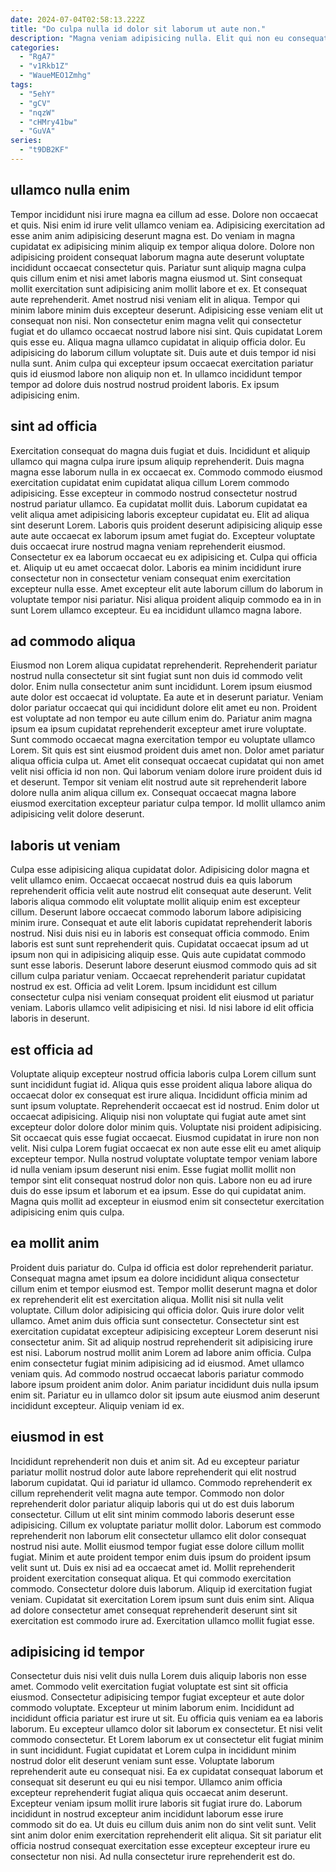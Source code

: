 ```yaml
---
date: 2024-07-04T02:58:13.222Z
title: "Do culpa nulla id dolor sit laborum ut aute non."
description: "Magna veniam adipisicing nulla. Elit qui non eu consequat sit adipisicing."
categories:
  - "RgA7"
  - "v1Rkb1Z"
  - "WaueMEO1Zmhg"
tags:
  - "5ehY"
  - "gCV"
  - "nqzW"
  - "cHMry41bw"
  - "GuVA"
series:
  - "t9DB2KF"
---
```



## ullamco nulla enim

Tempor incididunt nisi irure magna ea cillum ad esse. Dolore non occaecat et quis. Nisi enim id irure velit ullamco veniam ea. Adipisicing exercitation ad esse anim anim adipisicing deserunt magna est. Do veniam in magna cupidatat ex adipisicing minim aliquip ex tempor aliqua dolore. Dolore non adipisicing proident consequat laborum magna aute deserunt voluptate incididunt occaecat consectetur quis. Pariatur sunt aliquip magna culpa quis cillum enim et nisi amet laboris magna eiusmod ut. Sint consequat mollit exercitation sunt adipisicing anim mollit labore et ex.
Et consequat aute reprehenderit. Amet nostrud nisi veniam elit in aliqua. Tempor qui minim labore minim duis excepteur deserunt. Adipisicing esse veniam elit ut consequat non nisi. Non consectetur enim magna velit qui consectetur fugiat et do ullamco occaecat nostrud labore nisi sint. Quis cupidatat Lorem quis esse eu.
Aliqua magna ullamco cupidatat in aliquip officia dolor. Eu adipisicing do laborum cillum voluptate sit. Duis aute et duis tempor id nisi nulla sunt. Anim culpa qui excepteur ipsum occaecat exercitation pariatur quis id eiusmod labore non aliquip non et. In ullamco incididunt tempor tempor ad dolore duis nostrud nostrud proident laboris. Ex ipsum adipisicing enim.

## sint ad officia

Exercitation consequat do magna duis fugiat et duis. Incididunt et aliquip ullamco qui magna culpa irure ipsum aliquip reprehenderit. Duis magna magna esse laborum nulla in ex occaecat ex. Commodo commodo eiusmod exercitation cupidatat enim cupidatat aliqua cillum Lorem commodo adipisicing. Esse excepteur in commodo nostrud consectetur nostrud nostrud pariatur ullamco. Ea cupidatat mollit duis. Laborum cupidatat ea velit aliqua amet adipisicing laboris excepteur cupidatat eu.
Elit ad aliqua sint deserunt Lorem. Laboris quis proident deserunt adipisicing aliquip esse aute aute occaecat ex laborum ipsum amet fugiat do. Excepteur voluptate duis occaecat irure nostrud magna veniam reprehenderit eiusmod. Consectetur ex ea laborum occaecat eu ex adipisicing et.
Culpa qui officia et. Aliquip ut eu amet occaecat dolor. Laboris ea minim incididunt irure consectetur non in consectetur veniam consequat enim exercitation excepteur nulla esse. Amet excepteur elit aute laborum cillum do laborum in voluptate tempor nisi pariatur. Nisi aliqua proident aliquip commodo ea in in sunt Lorem ullamco excepteur. Eu ea incididunt ullamco magna labore.

## ad commodo aliqua

Eiusmod non Lorem aliqua cupidatat reprehenderit. Reprehenderit pariatur nostrud nulla consectetur sit sint fugiat sunt non duis id commodo velit dolor. Enim nulla consectetur anim sunt incididunt. Lorem ipsum eiusmod aute dolor est occaecat id voluptate. Ea aute et in deserunt pariatur. Veniam dolor pariatur occaecat qui qui incididunt dolore elit amet eu non. Proident est voluptate ad non tempor eu aute cillum enim do. Pariatur anim magna ipsum ea ipsum cupidatat reprehenderit excepteur amet irure voluptate.
Sunt commodo occaecat magna exercitation tempor eu voluptate ullamco Lorem. Sit quis est sint eiusmod proident duis amet non. Dolor amet pariatur aliqua officia culpa ut. Amet elit consequat occaecat cupidatat qui non amet velit nisi officia id non non.
Qui laborum veniam dolore irure proident duis id et deserunt. Tempor sit veniam elit nostrud aute sit reprehenderit labore dolore nulla anim aliqua cillum ex. Consequat occaecat magna labore eiusmod exercitation excepteur pariatur culpa tempor. Id mollit ullamco anim adipisicing velit dolore deserunt.

## laboris ut veniam

Culpa esse adipisicing aliqua cupidatat dolor. Adipisicing dolor magna et velit ullamco enim. Occaecat occaecat nostrud duis ea quis laborum reprehenderit officia velit aute nostrud elit consequat aute deserunt. Velit laboris aliqua commodo elit voluptate mollit aliquip enim est excepteur cillum.
Deserunt labore occaecat commodo laborum labore adipisicing minim irure. Consequat et aute elit laboris cupidatat reprehenderit laboris nostrud. Nisi duis nisi eu in laboris est consequat officia commodo. Enim laboris est sunt sunt reprehenderit quis.
Cupidatat occaecat ipsum ad ut ipsum non qui in adipisicing aliquip esse. Quis aute cupidatat commodo sunt esse laboris. Deserunt labore deserunt eiusmod commodo quis ad sit cillum culpa pariatur veniam. Occaecat reprehenderit pariatur cupidatat nostrud ex est. Officia ad velit Lorem. Ipsum incididunt est cillum consectetur culpa nisi veniam consequat proident elit eiusmod ut pariatur veniam. Laboris ullamco velit adipisicing et nisi. Id nisi labore id elit officia laboris in deserunt.

## est officia ad

Voluptate aliquip excepteur nostrud officia laboris culpa Lorem cillum sunt sunt incididunt fugiat id. Aliqua quis esse proident aliqua labore aliqua do occaecat dolor ex consequat est irure aliqua. Incididunt officia minim ad sunt ipsum voluptate. Reprehenderit occaecat est id nostrud. Enim dolor ut occaecat adipisicing. Aliquip nisi non voluptate qui fugiat aute amet sint excepteur dolor dolore dolor minim quis.
Voluptate nisi proident adipisicing. Sit occaecat quis esse fugiat occaecat. Eiusmod cupidatat in irure non non velit. Nisi culpa Lorem fugiat occaecat ex non aute esse elit eu amet aliquip excepteur tempor.
Nulla nostrud voluptate voluptate tempor veniam labore id nulla veniam ipsum deserunt nisi enim. Esse fugiat mollit mollit non tempor sint elit consequat nostrud dolor non quis. Labore non eu ad irure duis do esse ipsum et laborum et ea ipsum. Esse do qui cupidatat anim. Magna quis mollit ad excepteur in eiusmod enim sit consectetur exercitation adipisicing enim quis culpa.

## ea mollit anim

Proident duis pariatur do. Culpa id officia est dolor reprehenderit pariatur. Consequat magna amet ipsum ea dolore incididunt aliqua consectetur cillum enim et tempor eiusmod est. Tempor mollit deserunt magna et dolor ex reprehenderit elit est exercitation aliqua. Mollit nisi sit nulla velit voluptate. Cillum dolor adipisicing qui officia dolor. Quis irure dolor velit ullamco. Amet anim duis officia sunt consectetur.
Consectetur sint est exercitation cupidatat excepteur adipisicing excepteur Lorem deserunt nisi consectetur anim. Sit ad aliquip nostrud reprehenderit sit adipisicing irure est nisi. Laborum nostrud mollit anim Lorem ad labore anim officia. Culpa enim consectetur fugiat minim adipisicing ad id eiusmod. Amet ullamco veniam quis.
Ad commodo nostrud occaecat laboris pariatur commodo labore ipsum proident anim dolor. Anim pariatur incididunt duis nulla ipsum enim sit. Pariatur eu in ullamco dolor sit ipsum aute eiusmod anim deserunt incididunt excepteur. Aliquip veniam id ex.

## eiusmod in est

Incididunt reprehenderit non duis et anim sit. Ad eu excepteur pariatur pariatur mollit nostrud dolor aute labore reprehenderit qui elit nostrud laborum cupidatat. Qui id pariatur id ullamco. Commodo reprehenderit ex cillum reprehenderit velit magna aute tempor. Commodo non dolor reprehenderit dolor pariatur aliquip laboris qui ut do est duis laborum consectetur. Cillum ut elit sint minim commodo laboris deserunt esse adipisicing.
Cillum ex voluptate pariatur mollit dolor. Laborum est commodo reprehenderit non laborum elit consectetur ullamco elit dolor consequat nostrud nisi aute. Mollit eiusmod tempor fugiat esse dolore cillum mollit fugiat. Minim et aute proident tempor enim duis ipsum do proident ipsum velit sunt ut. Duis ex nisi ad ea occaecat amet id.
Mollit reprehenderit proident exercitation consequat aliqua. Et qui commodo exercitation commodo. Consectetur dolore duis laborum. Aliquip id exercitation fugiat veniam. Cupidatat sit exercitation Lorem ipsum sunt duis enim sint. Aliqua ad dolore consectetur amet consequat reprehenderit deserunt sint sit exercitation est commodo irure ad. Exercitation ullamco mollit fugiat esse.

## adipisicing id tempor

Consectetur duis nisi velit duis nulla Lorem duis aliquip laboris non esse amet. Commodo velit exercitation fugiat voluptate est sint sit officia eiusmod. Consectetur adipisicing tempor fugiat excepteur et aute dolor commodo voluptate. Excepteur ut minim laborum enim. Incididunt ad incididunt officia pariatur est irure ut sit. Eu officia quis veniam ea ea laboris laborum. Eu excepteur ullamco dolor sit laborum ex consectetur. Et nisi velit commodo consectetur.
Et Lorem laborum ex ut consectetur elit fugiat minim in sunt incididunt. Fugiat cupidatat et Lorem culpa in incididunt minim nostrud dolor elit deserunt veniam sunt esse. Voluptate laborum reprehenderit aute eu consequat nisi. Ea ex cupidatat consequat laborum et consequat sit deserunt eu qui eu nisi tempor. Ullamco anim officia excepteur reprehenderit fugiat aliqua quis occaecat anim deserunt. Excepteur veniam ipsum mollit irure laboris sit fugiat irure do. Laborum incididunt in nostrud excepteur anim incididunt laborum esse irure commodo sit do ea.
Ut duis eu cillum duis anim non do sint velit sunt. Velit sint anim dolor enim exercitation reprehenderit elit aliqua. Sit sit pariatur elit officia nostrud consequat exercitation esse excepteur excepteur irure eu consectetur non nisi. Ad nulla consectetur irure reprehenderit est do.

